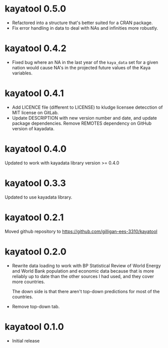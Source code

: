 # kayatool 0.5.0

* Refactored into a structure that's better suited for a CRAN package.
* Fix error handling in data to deal with NAs and infinities more robustly.

# kayatool 0.4.2

* Fixed bug where an NA in the last year of the `kaya_data` set for a given 
  nation would cause NA's in the projected future values of the Kaya variables.

# kayatool 0.4.1

* Add LICENCE file (different to LICENSE) to kludge licensee detecction of MIT
  license on GitLab.
* Update DESCRIPTION with new version number and date, and update package
  dependencies.  Remove REMOTES dependency on GitHub version of kayadata.

# kayatool 0.4.0

Updated to work with kayadata library version >= 0.4.0

# kayatool 0.3.3

Updated to use kayadata library.

# kayatool 0.2.1

Moved github repository to https://github.com/gilligan-ees-3310/kayatool

# kayatool 0.2.0

* Rewrite data loading to work with BP Statistical Review of World Energy
  and World Bank population and economic data because that is more reliably
  up to date than the other sources I had used, and they cover more
  countries.
  
    The down side is that there aren't top-down predictions for most of the
    countries.

* Remove top-down tab.

#  kayatool 0.1.0

* Initial release
